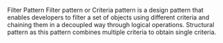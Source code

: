Filter Pattern
Filter pattern or Criteria pattern is a design pattern that enables developers to filter a set of objects using different criteria and chaining them in a decoupled way through logical operations. 
Structural pattern as this pattern combines multiple criteria to obtain single criteria.